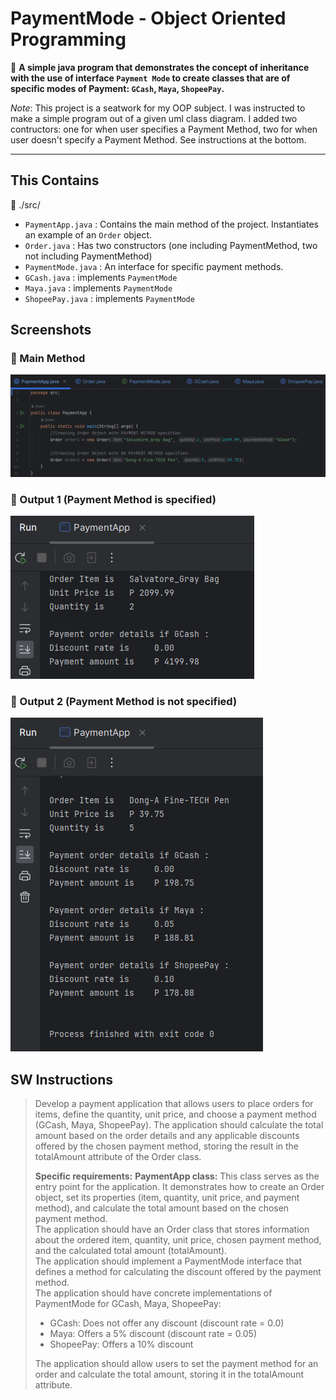 # PaymentMode - Object Oriented Programming

📝 **A simple java program that demonstrates the concept of **inheritance** with the use of interface `Payment Mode` to create classes that are of specific modes of Payment: `GCash`, `Maya`, `ShopeePay`.** <br>

 *Note*: This project is a seatwork for my OOP subject. I was instructed to make a simple program out of a given uml class diagram. I added two contructors: one for when user specifies a Payment Method, two for when user doesn't specify a Payment Method. See instructions at the bottom.

---

## This Contains
📁 ./src/ <br>
- `PaymentApp.java` : Contains the main method of the project. Instantiates an example of an `Order` object.
- `Order.java` : Has two constructors (one including PaymentMethod, two not including PaymentMethod)
- `PaymentMode.java` : An interface for specific payment methods.
- `GCash.java` : implements `PaymentMode`
- `Maya.java` : implements `PaymentMode`
- `ShopeePay.java` : implements `PaymentMode`

## Screenshots

### 💾 Main Method 
![main](./imgs/main.png)
<br>

### 💾 Output 1 (Payment Method is specified) 
![output1](./imgs/output1.png)
<br>

### 💾 Output 2 (Payment Method is not specified) 
![output2](./imgs/output2.png)
<br>


## SW Instructions

> Develop a payment application that allows users to place orders for items, define the quantity, unit price, and choose a payment method (GCash, Maya, ShopeePay). The application should calculate the total amount based on the order details and any applicable discounts offered by the chosen payment method, storing the result in the totalAmount attribute of the Order class.
>
> **Specific requirements:** <nr>
> **PaymentApp class:** This class serves as the entry point for the application. It demonstrates how to create an Order object, set its properties (item, quantity, unit price, and payment method), and calculate the total amount based on the chosen payment method. <br>
> The application should have an Order class that stores information about the ordered item, quantity, unit price, chosen payment method, and the calculated total amount (totalAmount). <br>
> The application should implement a PaymentMode interface that defines a method for calculating the discount offered by the payment method. <br>
> The application should have concrete implementations of PaymentMode for GCash, Maya, ShopeePay: <br>
> - GCash: Does not offer any discount (discount rate = 0.0)
> - Maya: Offers a 5% discount (discount rate = 0.05)
> - ShopeePay: Offers a 10% discount 
>
> The application should allow users to set the payment method for an order and calculate the total amount, storing it in the totalAmount attribute.







